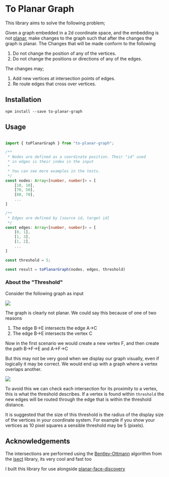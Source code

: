 # To Planar Graph

This library aims to solve the following problem;

Given a graph embedded in a 2d coordinate space, and the embedding is not [planar](https://en.wikipedia.org/wiki/Planar_graph), make changes to the graph such that after the changes the graph is planar.
The Changes that will be made conform to the following

1. Do not change the position of any of the vertices.
2. Do not change the positions or directions of any of the edges.

The changes may;

1. Add new vertices at intersection points of edges.
2. Re route edges that cross over vertices.

## Installation

`npm install --save to-planar-graph`

## Usage

```typescript

import { toPlanarGraph } from "to-planar-graph";

/**
 * Nodes are defined as a coordinate position. Their "id" used
 * in edges is their index in the input
 * 
 * You can see more examples in the tests.
 */
const nodes: Array<[number, number]> = [
    [10, 10],
    [70, 50],
    [80, 70],
    ...
]

/**
 * Edges are defined by [source id, target id]
 */
const edges: Array<[number, number]> = [
    [0, 1],
    [1, 3],
    [1, 2],
    ...
]

const threshold = 5;

const result = toPlanarGraph(nodes, edges, threshold)

```

### About the "Threshold"

Consider the following graph as input

![](https://i.imgur.com/9j4WJqH.png)

The graph is clearly not planar. We could say this because of one of two reasons

1. The edge B->E intersects the edge A->C
2. The edge B->E intersects the vertex C

Now in the first scenario we would create a new vertex F, and then create the path B->F->E and A->F->C

But this may not be very good when we display our graph visually, even if logically it may be correct. We would end up with a graph where a vertex overlaps another.

![](https://i.imgur.com/1MpMtNi.png)

To avoid this we can check each intersection for its proximity to a vertex, this is what the threshold describes. If a vertex
is found within `threshold` the new edges will be routed through the edge that is within the threshold
distance.

It is suggested that the size of this threshold is the radius of the display size of the vertices in your coordinate system. For example if you show your vertices as 10 pixel squares a 
sensible threshold may be 5 (pixels).

## Acknowledgements

The intersections are performed using the [Bentley-Ottmann](https://en.wikipedia.org/wiki/Bentley%E2%80%93Ottmann_algorithm) algorithm from the [isect](https://www.npmjs.com/package/isect) library, its very cool and fast too

I built this library for use alongside [planar-face-discovery](https://www.npmjs.com/package/planar-face-discovery)